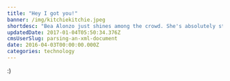 ```yaml
---
title: "Hey I got you!"
banner: /img/kitchiekitchie.jpeg
shortdesc: "Bea Alonzo just shines among the crowd. She's absolutely stunning!"
updatedDate: 2017-01-04T05:50:34.376Z
cmsUserSlug: parsing-an-xml-document
date: 2016-04-03T00:00:00.000Z
categories: technology
---
```


:)
